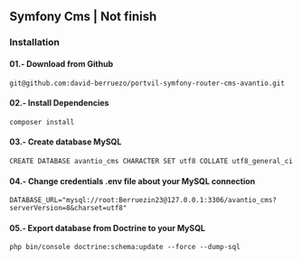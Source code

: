 ## Symfony Cms | Not finish

### Installation 

#### 01.- Download from Github 

```console
git@github.com:david-berruezo/portvil-symfony-router-cms-avantio.git 
```

#### 02.- Install Dependencies

```console
composer install
```

#### 03.- Create database MySQL

```console
CREATE DATABASE avantio_cms CHARACTER SET utf8 COLLATE utf8_general_ci
```

#### 04.- Change credentials .env file about your MySQL connection

```console
DATABASE_URL="mysql://root:Berruezin23@127.0.0.1:3306/avantio_cms?serverVersion=8&charset=utf8"
```

#### 05.- Export database from Doctrine to your MySQL

```console
php bin/console doctrine:schema:update --force --dump-sql
```
